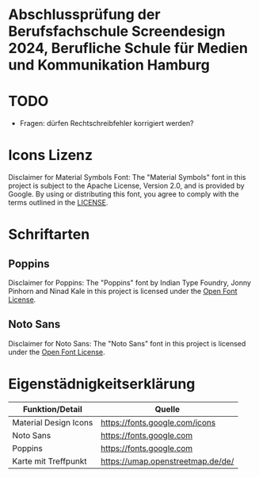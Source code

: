 # Abschlussprüfung der Berufsfachschule Screendesign 2024, Berufliche Schule für Medien und Kommunikation Hamburg

# TODO

- Fragen: dürfen Rechtschreibfehler korrigiert werden?

# Icons Lizenz

Disclaimer for Material Symbols Font: The "Material Symbols" font in this project is subject to the Apache License, Version 2.0, and is provided by Google. By using or distributing this font, you agree to comply with the terms outlined in the [LICENSE](https://www.apache.org/licenses/LICENSE-2.0.txt).

# Schriftarten

## Poppins

Disclaimer for Poppins: The "Poppins" font by Indian Type Foundry, Jonny Pinhorn and Ninad Kale in this project is licensed under the [Open Font License](https://scripts.sil.org/cms/scripts/page.php?site_id=nrsi&id=OFL).

## Noto Sans

Disclaimer for Noto Sans: The "Noto Sans" font in this project is licensed under the [Open Font License](https://scripts.sil.org/cms/scripts/page.php?site_id=nrsi&id=OFL).

# Eigenstädnigkeitserklärung

| Funktion/Detail       | Quelle                            |
| --------------------- | --------------------------------- |
| Material Design Icons | https://fonts.google.com/icons    |
| Noto Sans             | https://fonts.google.com          |
| Poppins               | https://fonts.google.com          |
| Karte mit Treffpunkt  | https://umap.openstreetmap.de/de/ |
